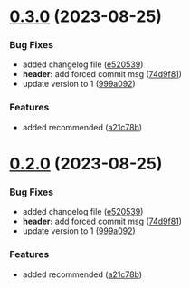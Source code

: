 # [0.3.0](https://github.com/asilas-soap/lerna-started-example/compare/v0.1.0...v0.3.0) (2023-08-25)


### Bug Fixes

* added changelog file ([e520539](https://github.com/asilas-soap/lerna-started-example/commit/e5205395a23c6184ba63313a90599beecc94d5eb))
* **header:** add forced commit msg ([74d9f81](https://github.com/asilas-soap/lerna-started-example/commit/74d9f815886725c4814db50cd0af1c7b14562939))
* update version to 1 ([999a092](https://github.com/asilas-soap/lerna-started-example/commit/999a092033a565f0258e5f474a5fbdf2dd7cea88))


### Features

* added recommended ([a21c78b](https://github.com/asilas-soap/lerna-started-example/commit/a21c78bf054c503a00c2508a6d5f47d4a4c6bf7b))



# [0.2.0](https://github.com/asilas-soap/lerna-started-example/compare/v0.1.0...v0.2.0) (2023-08-25)


### Bug Fixes

* added changelog file ([e520539](https://github.com/asilas-soap/lerna-started-example/commit/e5205395a23c6184ba63313a90599beecc94d5eb))
* **header:** add forced commit msg ([74d9f81](https://github.com/asilas-soap/lerna-started-example/commit/74d9f815886725c4814db50cd0af1c7b14562939))
* update version to 1 ([999a092](https://github.com/asilas-soap/lerna-started-example/commit/999a092033a565f0258e5f474a5fbdf2dd7cea88))


### Features

* added recommended ([a21c78b](https://github.com/asilas-soap/lerna-started-example/commit/a21c78bf054c503a00c2508a6d5f47d4a4c6bf7b))



